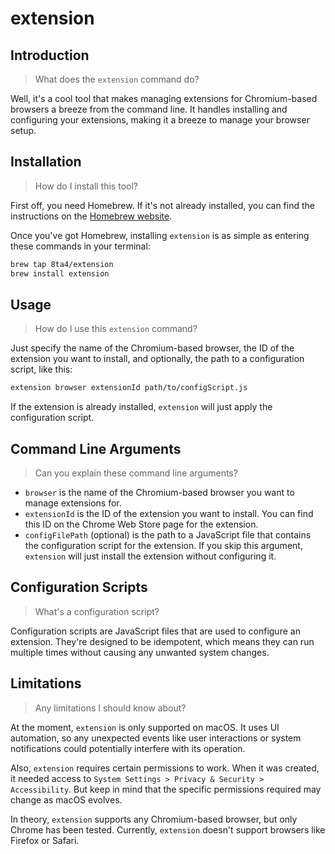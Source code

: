 # extension

## Introduction

> What does the `extension` command do?

Well, it's a cool tool that makes managing extensions for Chromium-based browsers a breeze from the command line. It handles installing and configuring your extensions, making it a breeze to manage your browser setup.

## Installation

> How do I install this tool?

First off, you need Homebrew. If it's not already installed, you can find the instructions on the [Homebrew website](https://brew.sh/).

Once you've got Homebrew, installing `extension` is as simple as entering these commands in your terminal:

```sh
brew tap 8ta4/extension
brew install extension
```

## Usage

> How do I use this `extension` command?

Just specify the name of the Chromium-based browser, the ID of the extension you want to install, and optionally, the path to a configuration script, like this:

```sh
extension browser extensionId path/to/configScript.js
```

If the extension is already installed, `extension` will just apply the configuration script.

## Command Line Arguments

> Can you explain these command line arguments?

- `browser` is the name of the Chromium-based browser you want to manage extensions for.
- `extensionId` is the ID of the extension you want to install. You can find this ID on the Chrome Web Store page for the extension.
- `configFilePath` (optional) is the path to a JavaScript file that contains the configuration script for the extension. If you skip this argument, `extension` will just install the extension without configuring it.

## Configuration Scripts

> What's a configuration script?

Configuration scripts are JavaScript files that are used to configure an extension. They're designed to be idempotent, which means they can run multiple times without causing any unwanted system changes.

## Limitations

> Any limitations I should know about?

At the moment, `extension` is only supported on macOS. It uses UI automation, so any unexpected events like user interactions or system notifications could potentially interfere with its operation.

Also, `extension` requires certain permissions to work. When it was created, it needed access to `System Settings > Privacy & Security > Accessibility`. But keep in mind that the specific permissions required may change as macOS evolves.

In theory, `extension` supports any Chromium-based browser, but only Chrome has been tested. Currently, `extension` doesn't support browsers like Firefox or Safari.
